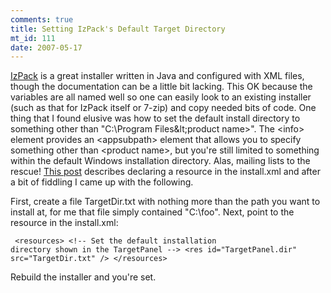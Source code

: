 ```yaml
--- 
comments: true
title: Setting IzPack's Default Target Directory
mt_id: 111
date: 2007-05-17
---
```

[IzPack](http://www.izpack.org) is a great installer written in Java and configured with XML files, though the documentation can be a little bit lacking.  This OK because the variables are all named well so one can easily look to an existing installer (such as that for IzPack itself or 7-zip) and copy needed bits of code.  One thing that I found elusive was how to set the default install directory to something other than "C:\Program Files\&lt;product name&gt;".  The &lt;info&gt; element provides an &lt;appsubpath&gt; element that allows you to specify something other than &lt;product name&gt;, but you're still limited to something within the default Windows installation directory.  Alas, mailing lists to the rescue!  [This post](https://lists.berlios.de/pipermail/izpack-users/2006-November/002928.html) describes declaring a resource in the install.xml and after a bit of fiddling I came up with the following.

First, create a file TargetDir.txt with nothing more than the path you want to install at, for me that file simply contained "C:\foo".  Next, point to the resource in the install.xml:

<code><pre>
&lt;resources&gt;
    &lt;!-- Set the default installation directory shown in the TargetPanel --&gt;
    &lt;res id="TargetPanel.dir" src="TargetDir.txt" /&gt;
&lt;/resources&gt;
</pre></code>

Rebuild the installer and you're set.
